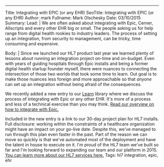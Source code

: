 ---
Title: Integrating with EPIC (or any EHR)
SeoTitle: Integrating with EPIC (or any EHR)
Author: mark
Fullname: Mark Olschesky
Date: 03/10/2015
Summary: 
Lead: |
We are often asked about integrating with Epic, Cerner, Allscripts and every other EHR big or small. The people asking us for help range from digital health rookies to industry leaders. The process of setting up an integration, from security to management, can be tricky, time consuming and expensive.

Body: |
Since we launched our HL7 product last year we learned plenty of lessons about running an integration project on-time and on-budget. Even with years of guiding hospitals through Epic installs and being a former digital health startup founder myself, there were nuances to connecting the intersection of those two worlds that took some time to learn. Out goal is to make those nuances less foreign and more approachable so that _anyone_ can set up an integration without being afraid of the consequences.

We recently added a new entry to our [Learn](https://catalyze.io/learn) library where we discuss the process of integrating with Epic or any other EHR. It's more of a process and less of a technical exercise than you may think. [Read our overview on how to integrate with Epic.](https://catalyze.io/learn/how-to-integrate-with-epic-or-any-ehr)

Included in the new entry is a link to our 30-day project plan for HL7 installs. Full disclosure: working within the constraints of a healthcare organization might have an impact on your go-live date. Despite this, we've managed to run through this plan even faster in the past. Part of the reason we can move so quickly is that we've automated most of the deployment and have the talent in house to execute on it. I'm proud of the HL7 team we've built so far and I'm looking forward to expanding our team and our platform in 2015. [You can learn more about our HL7 services here.](https://catalyze.io/hl7)
Tags: hl7 integration, epic, ehr